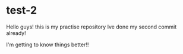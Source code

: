 # test-2
Hello guys!
this is my practise repository
Ive done my second commit already!

I'm getting to know things better!!

